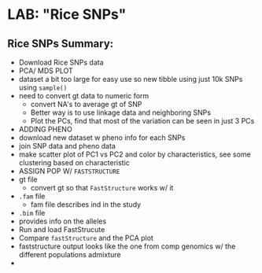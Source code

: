 # LAB: "Rice SNPs"
## Rice SNPs Summary:
- Download Rice SNPs data
- PCA/ MDS PLOT
- dataset a bit too large for easy use so new tibble using just 10k SNPs using `sample()`
- need to convert gt data to numeric form
  - convert NA's to average gt of SNP
  - Better way is to use linkage data and neighboring SNPs
  - Plot the PCs, find that most of the variation can be seen in just 3 PCs
- ADDING PHENO
- download new dataset w pheno info for each SNPs
- join SNP data and pheno data
- make scatter plot of PC1 vs PC2 and color by characteristics, see some clustering based on characteristic
- ASSIGN POP W/ `FASTSTRUCTURE`
- gt file
  - convert gt so that `FastStructure` works w/ it
- `.fam` file
  - fam file describes ind in the study
-  `.bim` file
  - provides info on the alleles
- Run and load FastStrucute
- Compare `fastStructure` and the PCA plot
- faststructure output looks like the one from comp genomics w/ the different populations admixture
- 
